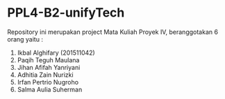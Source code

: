 # PPL4-B2-unifyTech
Repository ini merupakan project Mata Kuliah Proyek IV, beranggotakan 6 orang yaitu :
1. Ikbal Alghifary (201511042)
2. Paqih Teguh Maulana
3. Jihan Afifah Yanriyani
4. Adhitia Zain Nurizki
5. Irfan Pertrio Nugroho
6. Salma Aulia Suherman
